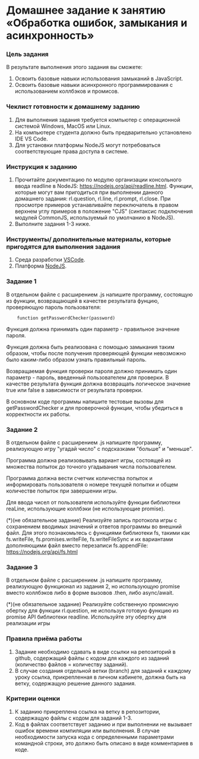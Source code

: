 # Домашнее задание к занятию «Обработка ошибок, замыкания и асинхронность»

### Цель задания


В результате выполнения этого задания вы сможете:

1. Освоить базовые навыки использования замыканий в JavaScript.
2. Освоить базовые навыки асинхронного программирования с использованием коллбэков и промисов.

### Чеклист готовности к домашнему заданию

1. Для выполнения задания требуется компьютер с операционной системой Windows, MacOS или Linux.
2. На компьютере студента должно быть предварительно установлено IDE VS Code.
3. Для установки платформы NodeJS могут потребоваться соответствующие права доступа в системе.

### Инструкция к заданию

1. Прочитайте документацию по модулю организации консольного ввода readline в NodeJS: https://nodejs.org/api/readline.html. Функции, которые могут вам пригодиться при выполнении данного домашнего задания: rl.question, rl.line, rl.prompt, rl.close. При просмотре примеров устанавливайте переключатель в правом верхнем углу примеров в положение "CJS" (синтаксис подключения модулей CommonJS, используемый по умолчанию в NodeJS).
2. Выполните задания 1-3 ниже.

### Инструменты/ дополнительные материалы, которые пригодятся для выполнения задания

1. Среда разработки [VSCode](https://code.visualstudio.com).
2. Платформа [NodeJS](https://nodejs.org/ru).

### Задание 1

В отдельном файле с расширением .js напишите программу, состоящую из функции, возвращающей в качестве результата фунцию, проверяющую пароль пользователя:
```
    function getPasswordChecker(password)
```
Функция должна принимать один параметр - правильное значение пароля.

Функция должна быть реализована с помощью замыкания таким образом, чтобы после получения проверяющей функции невозможно было каким-либо образом узнать правильный пароль. 

Возвращаемая функция проверки пароля должно принимать один параметр - пароль, введенный пользователем для проверки. В качестве результата функция должна возвращать логическое значение true или false в зависимости от результата проверки.

В основном коде программы напишите тестовые вызовы для getPasswordChecker и для проверочной функции, чтобы убедиться в корректности их работы.

### Задание 2
В отдельном файле с расширением .js напишите программу, реализующую игру "угадай число" с подсказками "больше" и "меньше". 

Программа должна реализовывать вариант игры, состоящей из множества попыток до точного угадывания числа пользователем.

Программа должна вести счетчик количества попыток и информировать пользователя о номере текущей попытки и общем количестве попыток при завершении игры.

Для ввода чисел от пользователя используйте функции библиотеки reaLine, использующие коллбэки (не использующие promise).

(*)(не обязательное задание) Реализуйте запись протокола игры с сохранением вводимых значений и ответов программы во внешний файл. Для этого познакомьтесь с функциями библиотеки fs, такими как fs.writeFile, fs.promises.writeFile, fs.writeFileSync и их вариантами дополняющими файл вместо перезаписи fs.appendFile: https://nodejs.org/api/fs.html

### Задание 3
В отдельном файле с расширением .js напишите программу, реализующую функционал из задания 2, но использующую promise вместо коллбэков либо в форме вызовов .then, либо async/await.

(*)(не обязательное задание) Реализуйте собственную промисную обертку для функции rl.question, не используя готовую функцию из promise API библиотеки readline. Используйте эту обертку для реализации игры


### Правила приёма работы

1. Задание необходимо сдавать в виде ссылки на репозиторий в github, содержащий файлы с кодом для каждого из заданий (количество файлов = количеству заданий).
2. В случае создания отдельной ветки (branch) для заданий к каждому уроку ссылка, прикрепленная в личном кабинете, должна быть на ветку, содержащую решение данного задания.

### Критерии оценки

1. К заданию прикреплена ссылка на ветку в репозитории, содержащую файлы с кодом для заданий 1-3.
2. Код в файлах соответствует заданию и при выполнении не вызывает ошибок времени компиляции или выполнения. В случае необходимости запуска кода с определенными параметрами командной строки, это должно быть описано в виде комментариев в коде.

